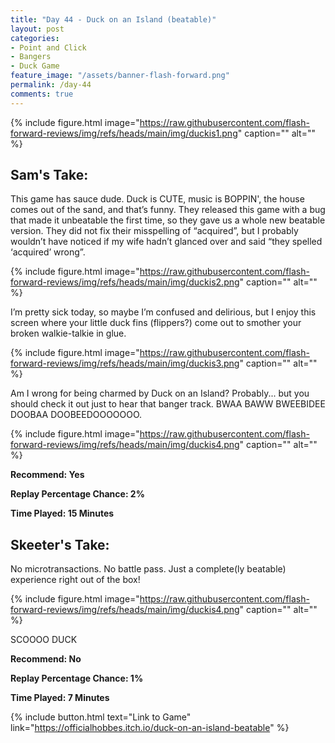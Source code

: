 ```yaml
---
title: "Day 44 - Duck on an Island (beatable)"
layout: post
categories:
- Point and Click
- Bangers
- Duck Game
feature_image: "/assets/banner-flash-forward.png"
permalink: /day-44
comments: true
---
```


{% include figure.html image="https://raw.githubusercontent.com/flash-forward-reviews/img/refs/heads/main/img/duckis1.png" caption="" alt="" %}

## Sam's Take:

This game has sauce dude. Duck is CUTE, music is BOPPIN', the house comes out of the sand, and that’s funny. They released this game with a bug that made it unbeatable the first time, so they gave us a whole new beatable version. They did not fix their misspelling of “acquired”, but I probably wouldn’t have noticed if my wife hadn’t glanced over and said “they spelled ‘acquired’ wrong”.

{% include figure.html image="https://raw.githubusercontent.com/flash-forward-reviews/img/refs/heads/main/img/duckis2.png" caption="" alt="" %}

I’m pretty sick today, so  maybe I’m confused and delirious, but I enjoy this screen where your little duck fins (flippers?) come out to smother your broken walkie-talkie in glue.

{% include figure.html image="https://raw.githubusercontent.com/flash-forward-reviews/img/refs/heads/main/img/duckis3.png" caption="" alt="" %}

Am I wrong for being charmed by Duck on an Island? Probably... but you should check it out just to hear that banger track. BWAA BAWW BWEEBIDEE DOOBAA DOOBEEDOOOOOOO.

{% include figure.html image="https://raw.githubusercontent.com/flash-forward-reviews/img/refs/heads/main/img/duckis4.png" caption="" alt="" %}

**Recommend: Yes**

**Replay Percentage Chance: 2%**

**Time Played: 15 Minutes**

## Skeeter's Take:

No microtransactions. No battle pass. Just a complete(ly beatable) experience right out of the box!

{% include figure.html image="https://raw.githubusercontent.com/flash-forward-reviews/img/refs/heads/main/img/duckis4.png" caption="" alt="" %}

SCOOOO DUCK

**Recommend: No** 

**Replay Percentage Chance: 1%**

**Time Played: 7 Minutes**

{% include button.html text="Link to Game" link="https://officialhobbes.itch.io/duck-on-an-island-beatable" %}